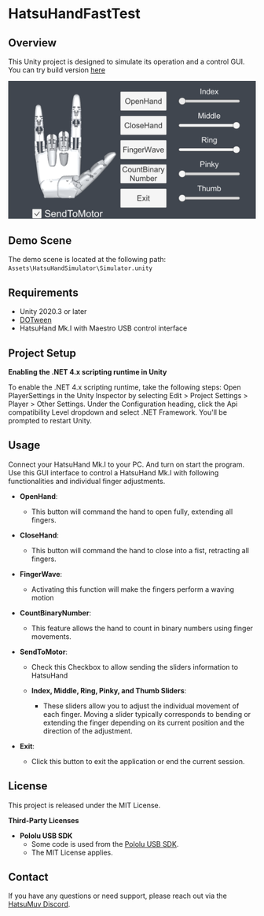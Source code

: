 
# HatsuHandFastTest

## Overview

This Unity project is designed to simulate its operation and a control GUI. You can try build version [here](./Build/HatsuHandFastTest_Build.7z)

![GUI for HatsuHandMk.I](./images/demo.png)

## Demo Scene

The demo scene is located at the following path:
`Assets\HatsuHandSimulator\Simulator.unity`

## Requirements

- Unity 2020.3 or later
- [DOTween](http://dotween.demigiant.com/)
- HatsuHand Mk.I with Maestro USB control interface

## Project Setup

**Enabling the .NET 4.x scripting runtime in Unity**

To enable the .NET 4.x scripting runtime, take the following steps:
Open PlayerSettings in the Unity Inspector by selecting Edit > Project Settings > Player > Other Settings.
Under the Configuration heading, click the Api compatibility Level dropdown and select .NET Framework. You'll be prompted to restart Unity.

## Usage

Connect your HatsuHand Mk.I to your PC. And turn on start the program. Use this GUI interface to control a HatsuHand Mk.I with following functionalities and individual finger adjustments.

- **OpenHand**:
  - This button will command the hand to open fully, extending all fingers.


- **CloseHand**:
  - This button will command the hand to close into a fist, retracting all fingers.


- **FingerWave**:
  - Activating this function will make the fingers perform a waving motion


- **CountBinaryNumber**:
  - This feature allows the hand to count in binary numbers using finger movements.


- **SendToMotor**:
  - Check this Checkbox to allow sending the sliders information to HatsuHand


  - **Index, Middle, Ring, Pinky, and Thumb Sliders**:
    - These sliders allow you to adjust the individual movement of each finger. Moving a slider typically corresponds to bending or extending the finger depending on its current position and the direction of the adjustment.


- **Exit**:
  - Click this button to exit the application or end the current session.





## License

This project is released under the MIT License.

**Third-Party Licenses**

- **Pololu USB SDK**
  - Some code is used from the [Pololu USB SDK](https://github.com/pololu/pololu-usb-sdk/tree/master/Maestro/MaestroEasyExample).
  - The MIT License applies.

## Contact

If you have any questions or need support, please reach out via the [HatsuMuv Discord](https://discord.gg/JbysAbJWCN).
